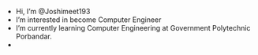 -  Hi, I’m @Joshimeet193
-  I’m interested in become Computer Engineer
-  I’m currently learning Computer Engineering at Government Polytechnic Porbandar.
- 
<!---
Joshimeet193/Joshimeet193 is a ✨ special ✨ repository because its `README.md` (this file) appears on your GitHub profile.
You can click the Preview link to take a look at your changes.
--->
